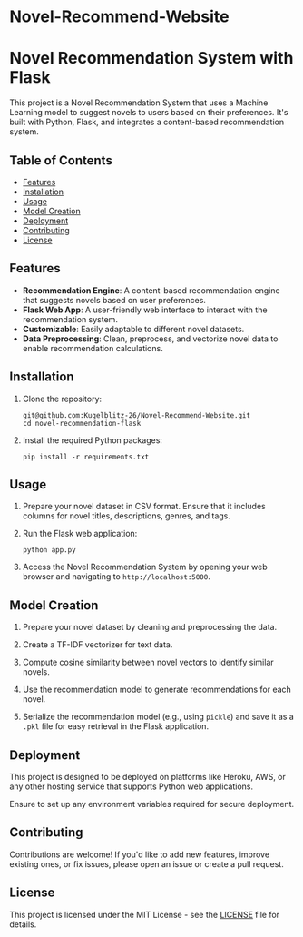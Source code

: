 # Novel-Recommend-Website

# Novel Recommendation System with Flask

This project is a Novel Recommendation System that uses a Machine Learning model to suggest novels to users based on their preferences. It's built with Python, Flask, and integrates a content-based recommendation system.

## Table of Contents

- [Features](#features)
- [Installation](#installation)
- [Usage](#usage)
- [Model Creation](#model-creation)
- [Deployment](#deployment)
- [Contributing](#contributing)
- [License](#license)

## Features

- **Recommendation Engine**: A content-based recommendation engine that suggests novels based on user preferences.
- **Flask Web App**: A user-friendly web interface to interact with the recommendation system.
- **Customizable**: Easily adaptable to different novel datasets.
- **Data Preprocessing**: Clean, preprocess, and vectorize novel data to enable recommendation calculations.

## Installation

1. Clone the repository:
   ```
   git@github.com:Kugelblitz-26/Novel-Recommend-Website.git
   cd novel-recommendation-flask
   ```

2. Install the required Python packages:
   ```
   pip install -r requirements.txt
   ```

## Usage

1. Prepare your novel dataset in CSV format. Ensure that it includes columns for novel titles, descriptions, genres, and tags.

2. Run the Flask web application:
   ```
   python app.py
   ```

3. Access the Novel Recommendation System by opening your web browser and navigating to `http://localhost:5000`.

## Model Creation

1. Prepare your novel dataset by cleaning and preprocessing the data.

2. Create a TF-IDF vectorizer for text data.

3. Compute cosine similarity between novel vectors to identify similar novels.

4. Use the recommendation model to generate recommendations for each novel.

5. Serialize the recommendation model (e.g., using `pickle`) and save it as a `.pkl` file for easy retrieval in the Flask application.

## Deployment

This project is designed to be deployed on platforms like Heroku, AWS, or any other hosting service that supports Python web applications.

Ensure to set up any environment variables required for secure deployment.

## Contributing

Contributions are welcome! If you'd like to add new features, improve existing ones, or fix issues, please open an issue or create a pull request.

## License

This project is licensed under the MIT License - see the [LICENSE](LICENSE) file for details.

